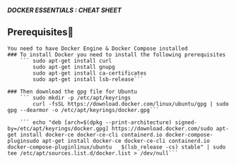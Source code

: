***DOCKER ESSENTIALS : CHEAT SHEET***

## Prerequisites🔗
    You need to have Docker Engine & Docker Compose installed 
    ### To install Docker you need to install the following prerequisites
        ``` sudo apt-get install curl
            sudo apt-get install gnupg
            sudo apt-get install ca-certificates
            sudo apt-get install lsb-release``` 

    ### Then download the gpg file for Ubuntu
        ``` sudo mkdir -p /etc/apt/keyrings
            curl -fsSL https://download.docker.com/linux/ubuntu/gpg | sudo gpg --dearmor -o /etc/apt/keyrings/docker.gpg```

        ``` echo "deb [arch=$(dpkg --print-architecture) signed-by=/etc/apt/keyrings/docker.gpg] https://download.docker.com/sudo apt-get install docker-ce docker-ce-cli containerd.io docker-compose-pluginsudo apt-get install docker-ce docker-ce-cli containerd.io docker-compose-pluginlinux/ubuntu   $(lsb_release -cs) stable" | sudo tee /etc/apt/sources.list.d/docker.list > /dev/null```

